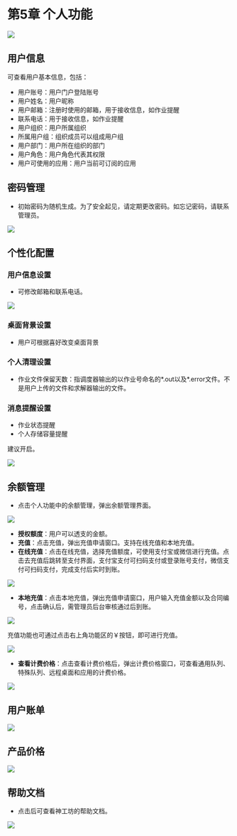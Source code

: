 # 第5章 个人功能

![](figs/personal/personal.png)
## 用户信息

可查看用户基本信息，包括：

- 用户账号：用户门户登陆账号
- 用户姓名：用户昵称
- 用户邮箱：注册时使用的邮箱，用于接收信息，如作业提醒
- 联系电话：用于接收信息，如作业提醒
- 用户组织：用户所属组织
- 所属用户组：组织成员可以组成用户组
- 用户部门：用户所在组织的部门
- 用户角色：用户角色代表其权限
- 用户可使用的应用：用户当前可订阅的应用
## 密码管理

- 初始密码为随机生成。为了安全起见，请定期更改密码。如忘记密码，请联系管理员。

![](figs/personal/personal-config.png)
## 个性化配置

### 用户信息设置
- 可修改邮箱和联系电话。

![](figs/personal/personal-info-set.png)

### 桌面背景设置
- 用户可根据喜好改变桌面背景

### 个人清理设置

- 作业文件保留天数：指调度器输出的以作业号命名的*.out以及*.error文件。不是用户上传的文件和求解器输出的文件。

### 消息提醒设置

- 作业状态提醒
- 个人存储容量提醒

建议开启。

![](figs/personal/message.png)

## 余额管理

- 点击个人功能中的余额管理，弹出余额管理界面。

![](figs/personal/charge.png)

- **授权额度**：用户可以透支的金额。
- **充值**：点击充值，弹出充值申请窗口。支持在线充值和本地充值。
- **在线充值**：点击在线充值，选择充值额度，可使用支付宝或微信进行充值。点击去充值后跳转至支付界面，支付宝支付可扫码支付或登录账号支付，微信支付可扫码支付，完成支付后实时到账。

![](figs/personal/pay.png)

- **本地充值**：点击本地充值，弹出充值申请窗口，用户输入充值金额以及合同编号，点击确认后，需管理员后台审核通过后到账。

![](figs/personal/charge_application_2.png)


充值功能也可通过点击右上角功能区的￥按钮，即可进行充值。


![](figs/personal/pay2.png)


- **查看计费价格**：点击查看计费价格后，弹出计费价格窗口，可查看通用队列、特殊队列、远程桌面和应用的计费价格。

![](figs/personal/price_2.png)


## 用户账单

![](figs/personal/bill.png)

## 产品价格

![](figs/personal/price.png)

## 帮助文档

- 点击后可查看神工坊的帮助文档。

![](figs/personal/help.png)